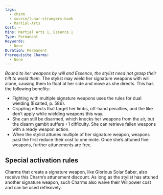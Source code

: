 ```yaml
---
tags:
  - charm
  - source/lunar-strangers-book
  - Martial-Arts
Cost: —
Mins: Martial Arts 1, Essence 1
Type: Permanent
Keywords:
  - None
Duration: Permanent
Prerequisite Charms:
  - None
---
```

*Bound to her weapons by will and Essence, the stylist need not grasp their hilt to wield them.*
The stylist may wield her signature weapons with will alone, causing them to float at her side and move as she directs. This has the following benefits: 
- Fighting with multiple signature weapons uses the rules for dual wielding (Exalted, p. 586).
- Crippling effects that target her limbs, off-hand penalties, and the like don’t apply while wielding weapons this way.
- She can still be disarmed, which knocks her weapons from the air, but the disarm gambit suffers +1 difficulty. She can retrieve fallen weapons with a ready weapon action.
- When the stylist attunes multiple of her signature weapon, weapons past the first reduce their cost to one mote. Once she’s attuned five weapons, further attunements are free.
## Special activation rules
Charms that create a signature weapon, like Glorious Solar Saber, also receive this Charm’s attunement discount. As long as the stylist has attuned another signature weapon, such Charms also waive their Willpower cost and can be used reflexively.